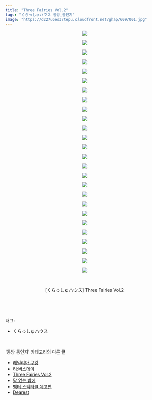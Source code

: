 ```yaml
---
title: "Three Fairies Vol.2"
tags: "くらっしゅハウス 동방_동인지"
image: "https://d227u6es37tepu.cloudfront.net/ghap/609/001.jpg"
---
```

<div class="article">
<p style="text-align: center; clear: none; float: none;"><img src="{{ site.imgserver6 }}/ghap/609/001.jpg"/></p>
<p style="text-align: center; clear: none; float: none;"><img src="{{ site.imgserver6 }}/ghap/609/002.jpg"/></p>
<p style="text-align: center; clear: none; float: none;"><img src="{{ site.imgserver6 }}/ghap/609/003.jpg"/></p>
<p style="text-align: center; clear: none; float: none;"><img src="{{ site.imgserver6 }}/ghap/609/004.jpg"/></p>
<p style="text-align: center; clear: none; float: none;"><img src="{{ site.imgserver6 }}/ghap/609/005.jpg"/></p>
<p style="text-align: center; clear: none; float: none;"><img src="{{ site.imgserver6 }}/ghap/609/006.jpg"/></p>
<p style="text-align: center; clear: none; float: none;"><img src="{{ site.imgserver6 }}/ghap/609/007.jpg"/></p>
<p style="text-align: center; clear: none; float: none;"><img src="{{ site.imgserver6 }}/ghap/609/008.jpg"/></p>
<p style="text-align: center; clear: none; float: none;"><img src="{{ site.imgserver6 }}/ghap/609/009.jpg"/></p>
<p style="text-align: center; clear: none; float: none;"><img src="{{ site.imgserver6 }}/ghap/609/010.jpg"/></p>
<p style="text-align: center; clear: none; float: none;"><img src="{{ site.imgserver6 }}/ghap/609/011.jpg"/></p>
<p style="text-align: center; clear: none; float: none;"><img src="{{ site.imgserver6 }}/ghap/609/012.jpg"/></p>
<p style="text-align: center; clear: none; float: none;"><img src="{{ site.imgserver6 }}/ghap/609/013.jpg"/></p>
<p style="text-align: center; clear: none; float: none;"><img src="{{ site.imgserver6 }}/ghap/609/014.jpg"/></p>
<p style="text-align: center; clear: none; float: none;"><img src="{{ site.imgserver6 }}/ghap/609/015.jpg"/></p>
<p style="text-align: center; clear: none; float: none;"><img src="{{ site.imgserver6 }}/ghap/609/016.jpg"/></p>
<p style="text-align: center; clear: none; float: none;"><img src="{{ site.imgserver6 }}/ghap/609/017.jpg"/></p>
<p style="text-align: center; clear: none; float: none;"><img src="{{ site.imgserver6 }}/ghap/609/018.jpg"/></p>
<p style="text-align: center; clear: none; float: none;"><img src="{{ site.imgserver6 }}/ghap/609/019.jpg"/></p>
<p style="text-align: center; clear: none; float: none;"><img src="{{ site.imgserver6 }}/ghap/609/020.jpg"/></p>
<p style="text-align: center; clear: none; float: none;"><img src="{{ site.imgserver6 }}/ghap/609/021.jpg"/></p>
<p style="text-align: center; clear: none; float: none;"><img src="{{ site.imgserver6 }}/ghap/609/022.jpg"/></p>
<p style="text-align: center; clear: none; float: none;"><img src="{{ site.imgserver6 }}/ghap/609/023.jpg"/></p>
<p style="text-align: center; clear: none; float: none;"><img src="{{ site.imgserver6 }}/ghap/609/024.jpg"/></p>
<p style="text-align: center; clear: none; float: none;"><img src="{{ site.imgserver6 }}/ghap/609/025.jpg"/></p>
<p style="text-align: center; clear: none; float: none;"><img src="{{ site.imgserver6 }}/ghap/609/026.jpg"/></p>
<p style="text-align: center; clear: none; float: none;"><br/></p>
<p style="text-align: center; clear: none; float: none;">[くらっしゅハウス] Three Fairies Vol.2</p>
<p><br/></p>
</div><br/>
<div class="tagTrail">
<p>태그: </p>
<ul>
<li>くらっしゅハウス</li>
</ul>
</div><br/>
<div class="another">
<p>'동방 동인지' 카테고리의 다른 글</p>
<ul>
<li><a href="/ghap_611">레밀리아 쿠킹</a></li>
<li><a href="/ghap_610">리:버스데이</a></li>
<li><a href="/ghap_609">Three Fairies Vol.2</a></li>
<li><a href="/ghap_608">달 없는 밤에</a></li>
<li><a href="/ghap_607">벡터 스펙터클 예고편</a></li>
<li><a href="/ghap_606">Dearest</a></li>
</ul>
</div><br/>
<div class="cb_module cb_fluid">
<div class="cb_wrt cb_profile">
</div><!-- commentList close -->
</div><br/>
